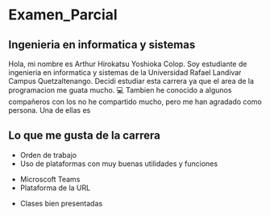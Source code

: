 # Examen_Parcial

## Ingenieria en informatica y sistemas
Hola, mi nombre es Arthur Hirokatsu Yoshioka Colop. Soy estudiante de ingenieria en informatica y sistemas de la Universidad Rafael Landivar Campus Quetzaltenango. Decidi estudiar esta carrera ya que el area de la programacion me guata mucho. :computer:
Tambien he conocido a algunos compañeros con los no he compartido mucho, pero me han agradado como persona. Una de ellas es 

## Lo que me gusta de la carrera
* Orden de trabajo
* Uso de plataformas con muy buenas utilidades y funciones
- Microscoft Teams
- Plataforma de la URL
* Clases bien presentadas

